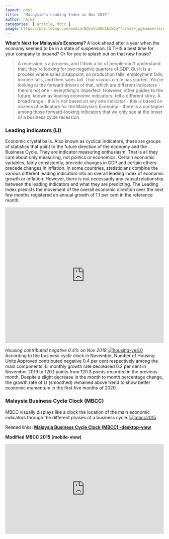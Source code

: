 ```yaml
---
layout: post
title:  "Malaysia's Leading Index on Nov 2019"
author: najmi
categories: [ article, mbcc ]
image: https://pbs.twimg.com/media/EOyuYuUUUAEx5Dq?format=jpg&name=large
---
```


**What’s Next for Malaysia’s Economy?** A look ahead after a year when the economy seemed to be in a state of suspension. IS THIS a best time for your company to expand? Or for you to splash out on that new house?

> A recession is a process, and I think a lot of people don't understand that; they're looking for two negative quarters of GDP. But it is a process where sales disappoint, so production falls, employment falls, income falls, and then sales fall. That vicious circle has started. You're looking at the forward drivers of that, which are different indicators - there's not one - everything's imperfect. 
However, other guides to the future, known as leading economic indicators, tell a different story. A broad range - this is not based on any one indicator - this is based on dozens of indicators for the Malaysia’s Economy - there is a contagion among those forward-looking indicators that we only see at the onset of a business cycle recession.

### Leading indicators (LI)
Economic crystal balls. Also known as cyclical indicators, these are groups of statistics that point to the future direction of the economy and the Business Cycle. They are indicator measuring enthusiasm. That is all they care about only measuring, not politics or economics. Certain economic variables, fairly consistently, precede changes in GDP and certain others precede changes in inflation. In some countries, statisticians combine the various different leading indicators into an overall leading index of economic growth or inflation. However, there is not necessarily any causal relationship between the leading indicators and what they are predicting.
The Leading Index predicts the movement of the overall economic direction over the next few months registered an annual growth of 1.1 per cent in the reference month. 
<iframe src="https://www.ceicdata.com/datapage/embed/o_malaysia_leading-index?type=area&period=1y&lang=en&start_date_full=1991-01-01&end_date_full=2019-11-01&ref=https%3A%2F%2Fwww.ceicdata.com%2Fen%2Fmalaysia%2Fcomposite-index-2005100%2Fleading-index" width="100%" height="430" frameborder="0"></iframe> 

_Housing contributed negative 0.4% on Nov 2019_
[![housing-ve4.0](https://pbs.twimg.com/media/ENhAEWJVAAA2eNx?format=jpg&name=large)](#)
According to the business cycle clock in November, Number of Housing Units Approved contributed negative 0.4 per cent respectively among the main components. LI monthly growth rate decreased 0.2 per cent in November 2019 to 120.1 points from 120.3 points recorded in the previous month. Despite a slight decrease in the month to month percentage change, the growth rate of LI (smoothed) remained above trend to show better economic momentum in the first five months of 2020.

### Malaysia Business Cycle Clock (MBCC)
MBCC visually displays like a clock the location of the main economic indicators through the different phases of a business cycle.
[![mbcc2015](https://ukkdosm.github.io/blog/assets/images/CaptureTbMBCC2015.JPG)](https://public.tableau.com/views/MBCCMsia2015/Dashboard1?:display_count=y&publish=yes&:origin=viz_share_link)


Related links:
[**Malaysia Business Cycle Clock (MBCC) -desktop-view**](https://www.dosm.gov.my/v1/index.php?r=column/cthree&menu_id=QTc5Y2V3KzdGaEtHSUhKb2psK0M2UT09)

**Modified MBCC 2015 (mobile-view)**
<iframe src="https://www.linkedin.com/embed/feed/update/urn:li:ugcPost:6627225372234735616?compact=1" height="284" width="504" frameborder="0" allowfullscreen="" title="Embedded post"></iframe>

